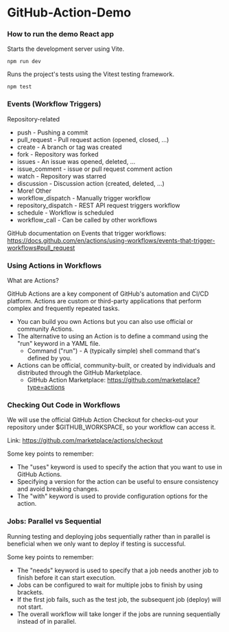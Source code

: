 # GitHub-Action-Demo

### How to run the demo React app
Starts the development server using Vite.
```
npm run dev
```
Runs the project's tests using the Vitest testing framework.
```
npm test
```

### Events (Workflow Triggers)

Repository-related
- push - Pushing a commit
- pull_request - Pull request action (opened, closed, ...)
- create - A branch or tag was created
- fork - Repository was forked
- issues - An issue was opened, deleted, ...
- issue_comment - issue or pull request comment action
- watch - Repository was starred
- discussion - Discussion action (created, deleted, ...)
- More!
  Other
- workflow_dispatch - Manually trigger workflow
- repository_dispatch - REST API request triggers workflow
- schedule - Workflow is scheduled
- workflow_call - Can be called by other workflows

GitHub documentation on Events that trigger workflows: https://docs.github.com/en/actions/using-workflows/events-that-trigger-workflows#pull_request


### Using Actions in Workflows


What are Actions?

GitHub Actions are a key component of GitHub's automation and CI/CD platform.
Actions are custom or third-party applications that perform complex and frequently repeated tasks.
- You can build you own Actions but you can also use official or community Actions.
- The alternative to using an Action is to define a command using the "run" keyword in a YAML file.
    - Command ("run") - A (typically simple) shell command that's defined by you.
- Actions can be official, community-built, or created by individuals and distributed through the GitHub Marketplace.
    - GitHub Action Marketplace: https://github.com/marketplace?type=actions


### Checking Out Code in Workflows

We will use the official GitHub Action Checkout for checks-out your repository under $GITHUB_WORKSPACE, so your workflow can access it.

Link: https://github.com/marketplace/actions/checkout

Some key points to remember:
- The "uses" keyword is used to specify the action that you want to use in GitHub Actions.
- Specifying a version for the action can be useful to ensure consistency and avoid breaking changes.
- The "with" keyword is used to provide configuration options for the action.


### Jobs: Parallel vs Sequential

Running testing and deploying jobs sequentially rather than in parallel is beneficial when we only want to deploy if testing is successful.

Some key points to remember:
- The "needs" keyword is used to specify that a job needs another job to finish before it can start execution.
- Jobs can be configured to wait for multiple jobs to finish by using brackets.
- If the first job fails, such as the test job, the subsequent job (deploy) will not start.
- The overall workflow will take longer if the jobs are running sequentially instead of in parallel.